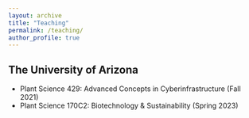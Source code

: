 ```yaml
---
layout: archive
title: "Teaching"
permalink: /teaching/
author_profile: true
---
```


<!-- {% include base_path %}

{% for post in site.teaching reversed %}
  {% include archive-single.html %}
{% endfor %} -->

## The University of Arizona
- Plant Science 429: Advanced Concepts in Cyberinfrastructure (Fall 2021)
- Plant Science 170C2: Biotechnology & Sustainability (Spring 2023)